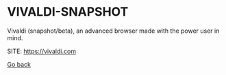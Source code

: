 # VIVALDI-SNAPSHOT

 Vivaldi (snapshot/beta), an advanced browser made with the power user in mind.
 
 SITE: https://vivaldi.com

 [Go back](https://portable-linux-apps.github.io/apps.html)
